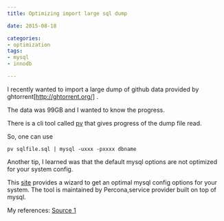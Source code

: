 ```yaml
---
title: Optimizing import large sql dump

date: 2015-08-18

categories:
- optimization
tags:
- mysql
- innodb

---
```


I recently wanted to import a large dump of github data provided by ghtorrent[http://ghtorrent.org/] .
<!-- more -->
The data was 99GB and I wanted to know the progress.

There is a cli tool called [pv](http://linux.die.net/man/1/pv) that gives progress of the dump file read.

So, one can use

```
pv sqlfile.sql | mysql -uxxx -pxxxx dbname
```

Another tip, I learned was that the default mysql options are not optimized for your system config.

This [site](https://tools.percona.com/wizard) provides a wizard to get an optimal mysql config options for your system. The tool is maintained by Percona,service provider built on top of mysql.

My references:
[Source 1](http://dba.stackexchange.com/questions/17367/how-can-i-monitor-the-progress-of-an-import-of-a-large-sql-file)
